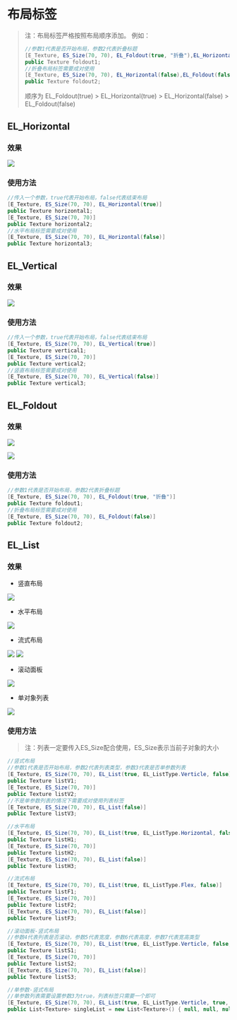 # 布局标签

> 注：布局标签严格按照布局顺序添加。
> 例如：
> ```C# 
> //参数1代表是否开始布局，参数2代表折叠标题
> [E_Texture, ES_Size(70, 70), EL_Foldout(true, "折叠"),EL_Horizontal(true)]
> public Texture foldout1;
> //折叠布局标签需要成对使用
> [E_Texture, ES_Size(70, 70), EL_Horizontal(false),EL_Foldout(false)]
> public Texture foldout2;
> ```
> 顺序为 EL_Foldout(true) > EL_Horizontal(true) > EL_Horizontal(false) > EL_Foldout(false) 

## EL_Horizontal

### 效果

![](https://img.busyo.buzz/imgUpload/20240316-210424-417.png)

### 使用方法

```C# 
//传入一个参数，true代表开始布局，false代表结束布局
[E_Texture, ES_Size(70, 70), EL_Horizontal(true)]
public Texture horizontal1;
[E_Texture, ES_Size(70, 70)]
public Texture horizontal2;
//水平布局标签需要成对使用
[E_Texture, ES_Size(70, 70), EL_Horizontal(false)]
public Texture horizontal3;
```

## EL_Vertical

### 效果

![](https://img.busyo.buzz/imgUpload/20240316-210747-495.png)

### 使用方法

```C# 
//传入一个参数，true代表开始布局，false代表结束布局
[E_Texture, ES_Size(70, 70), EL_Vertical(true)]
public Texture vertical1;
[E_Texture, ES_Size(70, 70)]
public Texture vertical2;
//竖直布局标签需要成对使用
[E_Texture, ES_Size(70, 70), EL_Vertical(false)]
public Texture vertical3;
```

## EL_Foldout

### 效果

![](https://img.busyo.buzz/imgUpload/20240316-211614-460.png)

![](https://img.busyo.buzz/imgUpload/20240316-211620-92.png)

### 使用方法

```C# 
//参数1代表是否开始布局，参数2代表折叠标题
[E_Texture, ES_Size(70, 70), EL_Foldout(true, "折叠")]
public Texture foldout1;
//折叠布局标签需要成对使用
[E_Texture, ES_Size(70, 70), EL_Foldout(false)]
public Texture foldout2;
```

## EL_List

### 效果

* 竖直布局

![](https://img.busyo.buzz/imgUpload/20240316-212011-332.png)

* 水平布局

![](https://img.busyo.buzz/imgUpload/20240316-212155-58.png)

* 流式布局

![](https://img.busyo.buzz/imgUpload/20240316-212446-488.png)
![](https://img.busyo.buzz/imgUpload/20240316-212501-666.png)

* 滚动面板

![](https://img.busyo.buzz/imgUpload/20240316-212835-105.png)

* 单对象列表

![](https://img.busyo.buzz/imgUpload/20240316-213029-733.png)

### 使用方法

> 注：列表一定要传入ES_Size配合使用，ES_Size表示当前子对象的大小

```C# 
//竖式布局
//参数1代表是否开始布局，参数2代表列表类型，参数3代表是否单参数列表
[E_Texture, ES_Size(70, 70), EL_List(true, EL_ListType.Verticle, false)]
public Texture listV1;
[E_Texture, ES_Size(70, 70)]
public Texture listV2;
//不是单参数列表的情况下需要成对使用列表标签
[E_Texture, ES_Size(70, 70), EL_List(false)]
public Texture listV3;

//水平布局
[E_Texture, ES_Size(70, 70), EL_List(true, EL_ListType.Horizontal, false)]
public Texture listH1;
[E_Texture, ES_Size(70, 70)]
public Texture listH2;
[E_Texture, ES_Size(70, 70), EL_List(false)]
public Texture listH3;

//流式布局
[E_Texture, ES_Size(70, 70), EL_List(true, EL_ListType.Flex, false)]
public Texture listF1;
[E_Texture, ES_Size(70, 70)]
public Texture listF2;
[E_Texture, ES_Size(70, 70), EL_List(false)]
public Texture listF3;

//滚动面板-竖式布局
//参数4代表列表是否滚动，参数5代表宽度，参数6代表高度，参数7代表宽高类型
[E_Texture, ES_Size(70, 70), EL_List(true, EL_ListType.Verticle, false, true, 100, 100, ESPercent.Width)]
public Texture listS1;
[E_Texture, ES_Size(70, 70)]
public Texture listS2;
[E_Texture, ES_Size(70, 70), EL_List(false)]
public Texture listS3;

//单参数-竖式布局
//单参数列表需要设置参数3为true，列表标签只需要一个即可
[E_Texture, ES_Size(70, 70), EL_List(true, EL_ListType.Verticle, true, true, 100, 100, ESPercent.Width)]
public List<Texture> singleList = new List<Texture>() { null, null, null };
```